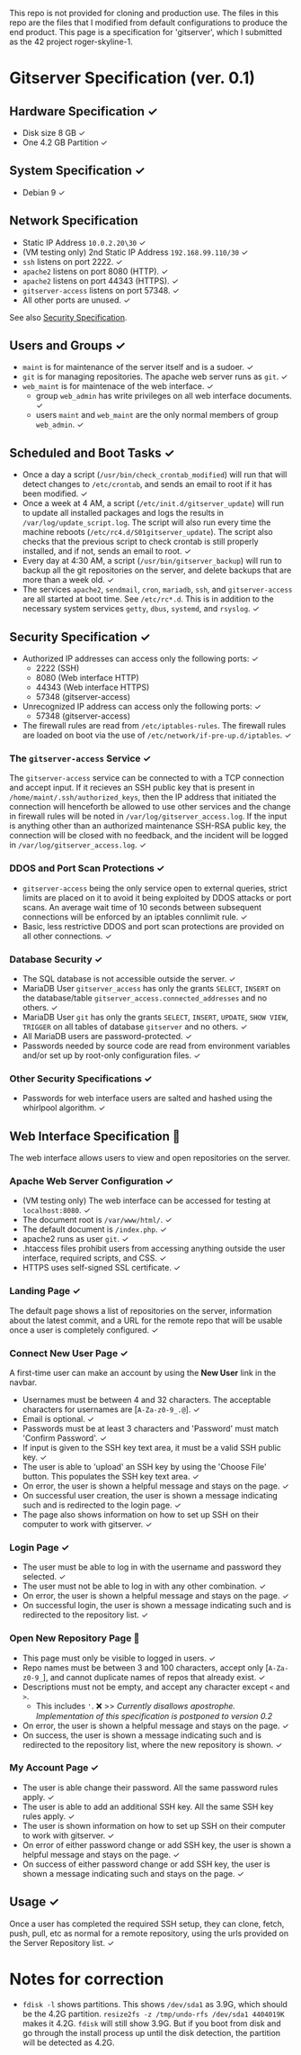 This repo is not provided for cloning and production use. The files in this repo are the files that I modified from default configurations to produce the end product. This page is a specification for 'gitserver', which I submitted as the 42 project roger-skyline-1.

# Gitserver Specification (ver. 0.1)
## Hardware Specification &#x2713;
 - Disk size 8 GB &#x2713;
 - One 4.2 GB Partition &#x2713;

## System Specification &#x2713;
 - Debian 9 &#x2713;

## Network Specification
 - Static IP Address `10.0.2.20\30`  &#x2713;
 - (VM testing only) 2nd Static IP Address `192.168.99.110/30` &#x2713;
 - `ssh` listens on port 2222. &#x2713;
 - `apache2` listens on port 8080 (HTTP). &#x2713;
 - `apache2` listens on port 44343 (HTTPS). &#x2713;
 - `gitserver-access` listens on port 57348. &#x2713;
 - All other ports are unused. &#x2713;

See also [Security Specification](#security-specification).
## Users and Groups &#x2713;
 - `maint` is for maintenance of the server itself and is a sudoer. &#x2713;
 - `git` is for managing repositories. The apache web server runs as `git`. &#x2713;
 - `web_maint` is for maintenace of the web interface.  &#x2713;
   - group `web_admin` has write privileges on all web interface documents.  &#x2713;
   - users `maint` and `web_maint` are the only normal members of group `web_admin`.  &#x2713;
## Scheduled and Boot Tasks &#x2713;

 - Once a day a script (`/usr/bin/check_crontab_modified`) will run that will detect changes to `/etc/crontab`, and sends an email to root if it has been modified. &#x2713;
 - Once a week at 4 AM, a script (`/etc/init.d/gitserver_update`) will run to update all installed packages and logs the results in `/var/log/update_script.log`. The script will also run every time the machine reboots (`/etc/rc4.d/S01gitserver_update`). The script also checks that the previous script to check crontab is still properly installed, and if not, sends an email to root. &#x2713;
- Every day at 4:30 AM, a script (`/usr/bin/gitserver_backup`) will run to backup all the git repositories on the server, and delete backups that are more than a week old. &#x2713;
- The services `apache2`, `sendmail`, `cron`, `mariadb`, `ssh`, and `gitserver-access` are all started at boot time. See `/etc/rc*.d`. This is in addition to the necessary system services `getty`, `dbus`, `systemd`, and `rsyslog`. &#x2713;

## Security Specification  &#x2713;
- Authorized IP addresses can access only the following ports: &#x2713;
  - 2222 (SSH)
  - 8080 (Web interface HTTP)
  - 44343 (Web interface HTTPS)
  - 57348 (gitserver-access)
- Unrecognized IP address can access only the following ports: &#x2713;
  - 57348 (gitserver-access)
- The firewall rules are read from `/etc/iptables-rules`. The firewall rules are loaded on boot via the use of `/etc/network/if-pre-up.d/iptables`. &#x2713;

### The `gitserver-access` Service &#x2713;
The `gitserver-access` service can be connected to with a TCP connection and accept input. If it recieves an SSH public key that is present in `/home/maint/.ssh/authorized_keys`, then the IP address that initiated the connection will henceforth be allowed to use other services and the change in firewall rules will be noted in `/var/log/gitserver_access.log`. If the input is anything other than an authorized maintenance SSH-RSA public key, the connection will be closed with no feedback, and the incident will be logged in `/var/log/gitserver_access.log`. &#x2713;

### DDOS and Port Scan Protections &#x2713;
- `gitserver-access` being the only service open to external queries, strict limits are placed on it to avoid it being exploited by DDOS attacks or port scans. An average wait time of 10 seconds between subsequent connections will be enforced by an iptables connlimit rule. &#x2713;
- Basic, less restrictive DDOS and port scan protections are provided on all other connections. &#x2713;

### Database Security  &#x2713;
 - The SQL database is not accessible outside the server. &#x2713;
 - MariaDB User `gitserver_access` has only the grants `SELECT`, `INSERT` on the database/table `gitserver_access.connected_addresses` and no others. &#x2713;
 - MariaDB User `git` has only the grants `SELECT`, `INSERT`, `UPDATE`, `SHOW VIEW`, `TRIGGER` on all tables of database `gitserver` and no others. &#x2713;
 - All MariaDB users are password-protected. &#x2713;
 - Passwords needed by source code are read from environment variables and/or set up by root-only configuration files.  &#x2713;

### Other Security Specifications &#x2713;
 - Passwords for web interface users are salted and hashed using the whirlpool algorithm. &#x2713;

## Web Interface Specification &#x1F538;
The web interface allows users to view and open repositories on the server.

### Apache Web Server Configuration &#x2713;
 - (VM testing only) The web interface can be accessed for testing at `localhost:8080`. &#x2713;
 - The document root is `/var/www/html/`. &#x2713;
 - The default document is `/index.php`. &#x2713;
 - apache2 runs as user `git`. &#x2713;
 - .htaccess files prohibit users from accessing anything outside the user interface, required scripts, and CSS.  &#x2713;
 - HTTPS uses self-signed SSL certificate.  &#x2713;

### Landing Page &#x2713;
The default page shows a list of repositories on the server, information about the latest commit, and a URL for the remote repo that will be usable once a user is completely configured. &#x2713;

### Connect New User Page &#x2713;
A first-time user can make an account by using the **New User** link in the navbar.
   - Usernames must be between 4 and 32 characters. The acceptable characters for usernames are [`A-Za-z0-9_.@`]. &#x2713;
   - Email is optional. &#x2713;
   - Passwords must be at least 3 characters and 'Password' must match 'Confirm Password'. &#x2713;
   - If input is given to the SSH key text area, it must be a valid SSH public key. &#x2713;
   - The user is able to 'upload' an SSH key by using the 'Choose File' button. This populates the SSH key text area. &#x2713;
   - On error, the user is shown a helpful message and stays on the page. &#x2713;
   - On successful user creation, the user is shown a message indicating such and is redirected to the login page. &#x2713;
   - The page also shows information on how to set up SSH on their computer to work with gitserver. &#x2713;
 
 ### Login Page &#x2713;
  - The user must be able to log in with the username and password they selected.  &#x2713;
  - The user must not be able to log in with any other combination. &#x2713;
  - On error, the user is shown a helpful message and stays on the page. &#x2713;
  - On successful login, the user is shown a message indicating such and is redirected to the repository list. &#x2713;

### Open New Repository Page &#x1F538;
 - This page must only be visible to logged in users. &#x2713;
 - Repo names must be between 3 and 100 characters, accept only [`A-Za-z0-9_`], and cannot duplicate names of repos that already exist. &#x2713;
 - Descriptions must not be empty, and accept any character except `<` and `>`.
   - This includes `'`. &#x274C; >> *Currently disallows apostrophe. Implementation of this specification is postponed to version 0.2*
 - On error, the user is shown a helpful message and stays on the page.  &#x2713;
 - On success, the user is shown a message indicating such and is redirected to the repository list, where the new repository is shown. &#x2713;

### My Account Page &#x2713;
 - The user is able change their password. All the same password rules apply. &#x2713;
 - The user is able to add an additional SSH key. All the same SSH key rules apply. &#x2713;
 - The user is shown information on how to set up SSH on their computer to work with gitserver. &#x2713;
 - On error of either password change or add SSH key, the user is shown a helpful message and stays on the page. &#x2713;
 - On success of either password change or add SSH key, the user is shown a message indicating such and stays on the page. &#x2713;

## Usage &#x2713;

Once a user has completed the required SSH setup, they can clone, fetch, push, pull, etc as normal for a remote repository, using the urls provided on the Server Repository list. &#x2713;

# Notes for correction

 - `fdisk -l` shows partitions. This shows `/dev/sda1` as 3.9G, which should be the 4.2G partition. `resize2fs -z /tmp/undo-rfs /dev/sda1 4404019K` makes it 4.2G. `fdisk` will still show 3.9G. But if you boot from disk and go through the install process up until the disk detection, the partition will be detected as 4.2G.

